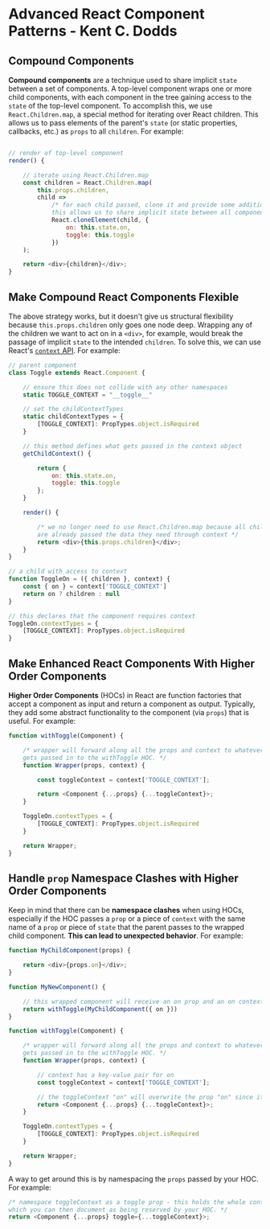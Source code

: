 # Advanced React Component Patterns - Kent C. Dodds

## Compound Components
**Compound components** are a technique used to share implicit `state` between a set of components. A top-level component wraps one or more child components, with each component in the tree gaining access to the `state` of the top-level component. To accomplish this, we use `React.Children.map`, a special method for iterating over React children. This allows us to pass elements of the parent's `state` (or static properties, callbacks, etc.) as `props` to all `children`. For example:

```javascript

// render of top-level component
render() {

    // iterate using React.Children.map
    const children = React.Children.map(
        this.props.children,
        child =>
            /* for each child passed, clone it and provide some additional props.
            this allows us to share implicit state between all components. */
            React.cloneElement(child, {
                on: this.state.on,
                toggle: this.toggle
            })
    );

    return <div>{children}</div>;
}
```

## Make Compound React Components Flexible
The above strategy works, but it doesn't give us structural flexibility because `this.props.children` only goes one node deep. Wrapping any of the children we want to act on in a `<div>`, for example, would break the passage of implicit `state` to the intended `children`. To solve this, we can use React's [`context` API](https://reactjs.org/docs/context.html). For example:

```javascript
// parent component
class Toggle extends React.Component {

    // ensure this does not collide with any other namespaces
    static TOGGLE_CONTEXT = "__toggle__"

    // set the childContextTypes
    static childContextTypes = {
        [TOGGLE_CONTEXT]: PropTypes.object.isRequired
    }

    // this method defines what gets passed in the context object
    getChildContext() {

        return {
            on: this.state.on,
            toggle: this.toggle
        };
    }

    render() {

        /* we no longer need to use React.Children.map because all children
        are already passed the data they need through context */
        return <div>{this.props.children}</div>;
    }
}

// a child with access to context
function ToggleOn = ({ children }, context) {
    const { on } = context['TOGGLE_CONTEXT']
    return on ? children : null
}

// this declares that the component requires context
ToggleOn.contextTypes = {
    [TOGGLE_CONTEXT]: PropTypes.object.isRequired
}
```

## Make Enhanced React Components With Higher Order Components
**Higher Order Components** (HOCs) in React are function factories that accept a component as input and return a component as output. Typically, they add some abstract functionality to the component (via `props`) that is useful. For example:

```javascript
function withToggle(Component) {

    /* wrapper will forward along all the props and context to whatever component
    gets passed in to the withToggle HOC. */
    function Wrapper(props, context) {

        const toggleContext = context['TOGGLE_CONTEXT'];

        return <Component {...props} {...toggleContext}>;
    }

    ToggleOn.contextTypes = {
        [TOGGLE_CONTEXT]: PropTypes.object.isRequired
    }

    return Wrapper;
}
```

## Handle `prop` Namespace Clashes with Higher Order Components
Keep in mind that there can be **namespace clashes** when using HOCs, especially if the HOC passes a `prop` or a piece of `context` with the same name of a `prop` or piece of `state` that the parent passes to the wrapped child component. **This can lead to unexpected behavior**. For example:

```javascript
function MyChildComponent(props) {

    return <div>{props.on}</div>;
}

function MyNewComponent() {

    // this wrapped component will receive an on prop and an on context value
    return withToggle(MyChildComponent({ on }))
}

function withToggle(Component) {

    /* wrapper will forward along all the props and context to whatever component
    gets passed in to the withToggle HOC. */
    function Wrapper(props, context) {

        // context has a key-value pair for on
        const toggleContext = context['TOGGLE_CONTEXT'];

        // the toggleContext "on" will overwrite the prop "on" since it is passed later
        return <Component {...props} {...toggleContext}>;
    }

    ToggleOn.contextTypes = {
        [TOGGLE_CONTEXT]: PropTypes.object.isRequired
    }

    return Wrapper;
}
```

A way to get around this is by namespacing the `props` passed by your HOC. For example:

```javascript
/* namespace toggleContext as a toggle prop - this holds the whole context object in this prop,
which you can then document as being reserved by your HOC. */
return <Component {...props} toggle={...toggleContext}>;
```